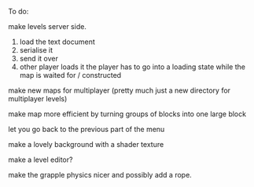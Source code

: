 To do:

make levels server side.
1. load the text document
2. serialise it
3. send it over
4. other player loads it
the player has to go into a loading state while the map is waited for / constructed

make new maps for multiplayer (pretty much just a new directory for multiplayer levels)

make map more efficient by turning groups of blocks into one large block

let you go back to the previous part of the menu

make a lovely background with a shader texture

make a level editor?

make the grapple physics nicer and possibly add a rope.